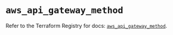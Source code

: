 # `aws_api_gateway_method`

Refer to the Terraform Registry for docs: [`aws_api_gateway_method`](https://registry.terraform.io/providers/hashicorp/aws/5.32.0/docs/resources/api_gateway_method).
